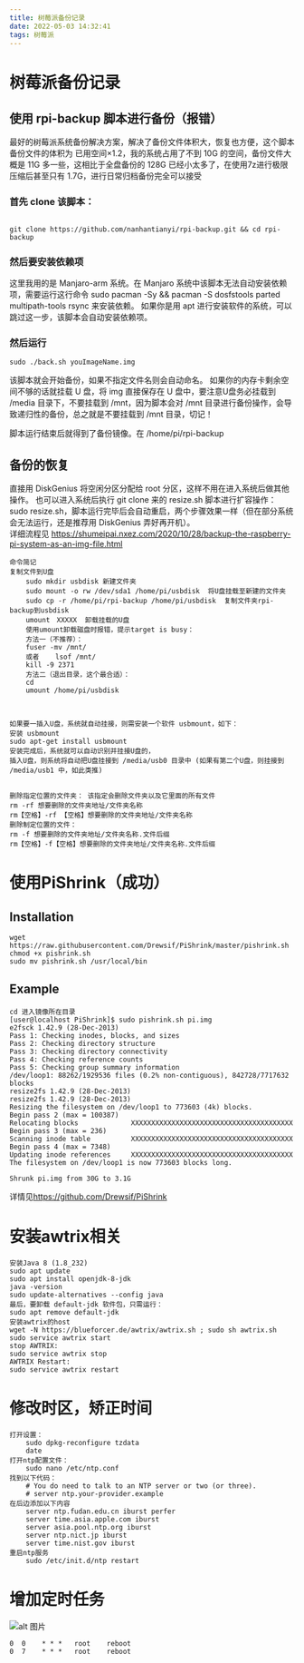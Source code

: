 ```yaml
---
title: 树莓派备份记录
date: 2022-05-03 14:32:41
tags: 树莓派
---
```

# 树莓派备份记录
<!--more-->
## 使用 rpi-backup 脚本进行备份（报错）
最好的树莓派系统备份解决方案，解决了备份文件体积大，恢复也方便，这个脚本备份文件的体积为 已用空间×1.2，我的系统占用了不到 10G 的空间，备份文件大概是 11G 多一些，这相比于全盘备份的 128G 已经小太多了，在使用7z进行极限压缩后甚至只有 1.7G，进行日常归档备份完全可以接受
### 首先 clone 该脚本：
```

git clone https://github.com/nanhantianyi/rpi-backup.git && cd rpi-backup

```
### 然后要安装依赖项
这里我用的是 Manjaro-arm 系统。在 Manjaro 系统中该脚本无法自动安装依赖项，需要运行这行命令 sudo pacman -Sy && pacman -S dosfstools parted multipath-tools rsync 来安装依赖。
如果你是用 apt 进行安装软件的系统，可以跳过这一步，该脚本会自动安装依赖项。

### 然后运行 

```
sudo ./back.sh youImageName.img
```
该脚本就会开始备份，如果不指定文件名则会自动命名。
如果你的内存卡剩余空间不够的话就挂载 U 盘，将 img 直接保存在 U 盘中，要注意U盘务必挂载到 /media 目录下，不要挂载到 /mnt，因为脚本会对 /mnt 目录进行备份操作，会导致递归性的备份，总之就是不要挂载到 /mnt 目录，切记！

脚本运行结束后就得到了备份镜像。在 /home/pi/rpi-backup
## 备份的恢复
直接用 DiskGenius 将空闲分区分配给 root 分区，这样不用在进入系统后做其他操作。
也可以进入系统后执行 git clone 来的 resize.sh 脚本进行扩容操作：sudo resize.sh，脚本运行完毕后会自动重启，两个步骤效果一样（但在部分系统会无法运行，还是推荐用 DiskGenius 弄好再开机）。  
详细流程见
<https://shumeipai.nxez.com/2020/10/28/backup-the-raspberry-pi-system-as-an-img-file.html>
```
命令简记
复制文件到U盘 
    sudo mkdir usbdisk 新建文件夹
    sudo mount -o rw /dev/sda1 /home/pi/usbdisk  将U盘挂载至新建的文件夹
    sudo cp -r /home/pi/rpi-backup /home/pi/usbdisk  复制文件夹rpi-backup到usbdisk
    umount　XXXXX  卸载挂载的U盘
    使用umount卸载磁盘时报错，提示target is busy：
    方法一（不推荐）：
    fuser -mv /mnt/  
    或者    lsof /mnt/
    kill -9 2371
    方法二（退出目录，这个最合适）：
    cd 
    umount /home/pi/usbdisk


    
如果要一插入U盘，系统就自动挂接，则需安装一个软件 usbmount，如下：
安装 usbmount
sudo apt-get install usbmount
安装完成后，系统就可以自动识别并挂接U盘的，
插入U盘，则系统将自动把U盘挂接到 /media/usb0 目录中 (如果有第二个U盘，则挂接到 /media/usb1 中，如此类推)


删除指定位置的文件夹： 该指定会删除文件夹以及它里面的所有文件
rm -rf 想要删除的文件夹地址/文件夹名称
rm【空格】-rf 【空格】想要删除的文件夹地址/文件夹名称
删除制定位置的文件：
rm -f 想要删除的文件夹地址/文件夹名称.文件后缀
rm【空格】-f【空格】想要删除的文件夹地址/文件夹名称.文件后缀
```
# 使用PiShrink（成功）
## Installation
```
wget https://raw.githubusercontent.com/Drewsif/PiShrink/master/pishrink.sh
chmod +x pishrink.sh
sudo mv pishrink.sh /usr/local/bin
```
## Example
```
cd 进入镜像所在目录
[user@localhost PiShrink]$ sudo pishrink.sh pi.img
e2fsck 1.42.9 (28-Dec-2013)
Pass 1: Checking inodes, blocks, and sizes
Pass 2: Checking directory structure
Pass 3: Checking directory connectivity
Pass 4: Checking reference counts
Pass 5: Checking group summary information
/dev/loop1: 88262/1929536 files (0.2% non-contiguous), 842728/7717632 blocks
resize2fs 1.42.9 (28-Dec-2013)
resize2fs 1.42.9 (28-Dec-2013)
Resizing the filesystem on /dev/loop1 to 773603 (4k) blocks.
Begin pass 2 (max = 100387)
Relocating blocks             XXXXXXXXXXXXXXXXXXXXXXXXXXXXXXXXXXXXXXXX
Begin pass 3 (max = 236)
Scanning inode table          XXXXXXXXXXXXXXXXXXXXXXXXXXXXXXXXXXXXXXXX
Begin pass 4 (max = 7348)
Updating inode references     XXXXXXXXXXXXXXXXXXXXXXXXXXXXXXXXXXXXXXXX
The filesystem on /dev/loop1 is now 773603 blocks long.

Shrunk pi.img from 30G to 3.1G
```
详情见<https://github.com/Drewsif/PiShrink>
# 安装awtrix相关
```
安装Java 8 (1.8_232)
sudo apt update
sudo apt install openjdk-8-jdk
java -version
sudo update-alternatives --config java
最后，要卸载 default-jdk 软件包，只需运行：
sudo apt remove default-jdk
安装awtrix的host
wget -N https://blueforcer.de/awtrix/awtrix.sh ; sudo sh awtrix.sh
sudo service awtrix start
stop AWTRIX:
sudo service awtrix stop 
AWTRIX Restart:
sudo service awtrix restart
```
# 修改时区，矫正时间
```
打开设置：
    sudo dpkg-reconfigure tzdata
    date
打开ntp配置文件：
    sudo nano /etc/ntp.conf
找到以下代码：
    # You do need to talk to an NTP server or two (or three).
    # server ntp.your-provider.example
在后边添加以下内容
    server ntp.fudan.edu.cn iburst perfer
    server time.asia.apple.com iburst
    server asia.pool.ntp.org iburst
    server ntp.nict.jp iburst
    server time.nist.gov iburst
重启ntp服务
    sudo /etc/init.d/ntp restart
```
# 增加定时任务
![alt 图片](https://img-blog.csdnimg.cn/2020062621515630.png?x-oss-process=image/watermark,type_ZmFuZ3poZW5naGVpdGk,shadow_10,text_aHR0cHM6Ly9ibG9nLmNzZG4ubmV0L3dlaXhpbl80NzMyNjczNQ==,size_16,color_FFFFFF,t_70)
```
0  0    * * *   root    reboot
0  7    * * *   root    reboot
```